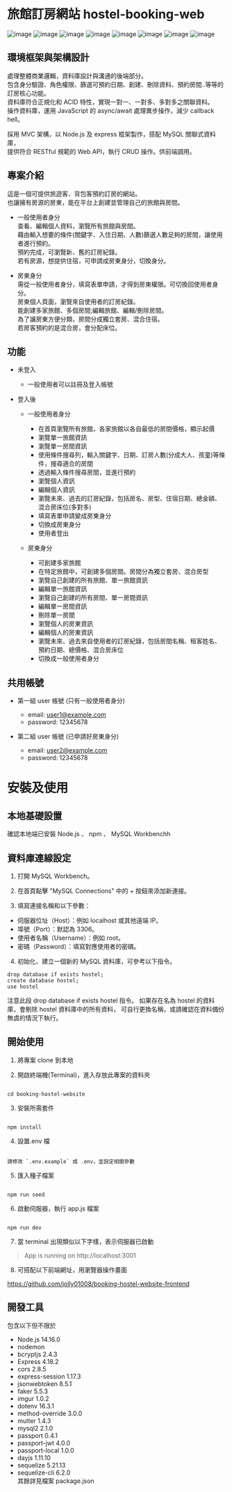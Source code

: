 # 旅館訂房網站 hostel-booking-web

![image](https://github.com/jolly01008/booking-hostel-website/blob/main/public/readmeImage/image01.png)
![image](https://github.com/jolly01008/booking-hostel-website/blob/main/public/readmeImage/image02.png)
![image](https://github.com/jolly01008/booking-hostel-website/blob/main/public/readmeImage/image03.png)
![image](https://github.com/jolly01008/booking-hostel-website/blob/main/public/readmeImage/image04.png)
![image](https://github.com/jolly01008/booking-hostel-website/blob/main/public/readmeImage/image05.png)
![image](https://github.com/jolly01008/booking-hostel-website/blob/main/public/readmeImage/image06.png)
![image](https://github.com/jolly01008/booking-hostel-website/blob/main/public/readmeImage/image07.png)
![image](https://github.com/jolly01008/booking-hostel-website/blob/main/public/readmeImage/image08.png)

## 環境框架與架構設計

處理整體商業邏輯，資料庫設計與溝通的後端部分。  
包含身分驗證、角色權限、篩選可預約日期、創建、刪除資料、預約房間..等等的訂房核心功能。  
資料庫符合正規化和 ACID 特性，實現一對一、一對多、多對多之關聯資料。  
操作資料庫，運用 JavaScript 的 async/await 處理異步操作，減少 callback hell。

採用 MVC 架構，以 Node.js 及 express 框架製作，搭配 MySQL 關聯式資料庫，  
提供符合 RESTful 規範的 Web API，執行 CRUD 操作。供前端調用。

## 專案介紹

這是一個可提供旅遊客、背包客預約訂房的網站。  
也讓擁有房源的房東，能在平台上創建並管理自己的旅館與房間。

- 一般使用者身分  
  查看、編輯個人資料，瀏覽所有旅館與房間。  
  藉由輸入想要的條件(關鍵字、入住日期、人數)篩選人數足夠的房間，讓使用者進行預約。  
  預約完成，可瀏覽新、舊的訂房紀錄。  
  若有房源，想提供住宿，可申請成房東身分，切換身分。

- 房東身分  
  需從一般使用者身分，填寫表單申請，才得到房東權限。可切換回使用者身分。  
  房東個人頁面，瀏覽來自使用者的訂房紀錄。  
  能創建多家旅館、多個房間;編輯旅館、編輯/刪除房間。  
  為了讓房東方便分類，房間分成獨立套房、混合住宿。  
  若房客預約的是混合房，會分配床位。

## 功能

- 未登入

  - 一般使用者可以註冊及登入帳號

- 登入後

  - 一般使用者身分

    - 在首頁瀏覽所有旅館，各家旅館以各自最低的房間價格，顯示起價
    - 瀏覽單一旅館資訊
    - 瀏覽單一房間資訊
    - 使用條件搜尋列，輸入關鍵字、日期、訂房人數(分成大人、孩童)等條件，搜尋適合的房間
    - 透過輸入條件搜尋房間，並進行預約
    - 瀏覽個人資訊
    - 編輯個人資訊
    - 瀏覽未來、過去的訂房紀錄，包括房名、房型、住宿日期、總金額、混合房床位(多對多)
    - 填寫表單申請變成房東身分
    - 切換成房東身分
    - 使用者登出

  - 房東身分

    - 可創建多家旅館
    - 在特定旅館中，可創建多個房間。房間分為獨立套房、混合房型
    - 瀏覽自己創建的所有旅館、單一旅館資訊
    - 編輯單一旅館資訊
    - 瀏覽自己創建的所有房間、單一房間資訊
    - 編輯單一房間資訊
    - 刪除單一房間
    - 瀏覽個人的房東資訊
    - 編輯個人的房東資訊
    - 瀏覽未來、過去來自使用者的訂房紀錄，包括房間名稱、租客姓名、預約日期、總價格、混合房床位
    - 切換成一般使用者身分

## 共用帳號

- 第一組 user 帳號 (只有一般使用者身分)

  - email: user1@example.com
  - password: 12345678

- 第二組 user 帳號 (已申請好房東身分)

  - email: user2@example.com
  - password: 12345678

# 安裝及使用

## 本地基礎設置

確認本地端已安裝 Node.js 、 npm 、 MySQL Workbenchh

## 資料庫連線設定

1. 打開 MySQL Workbench。

2. 在首頁點擊 "MySQL Connections" 中的 + 按鈕來添加新連接。

3. 填寫連接名稱和以下參數：

- 伺服器位址（Host）：例如 localhost 或其他遠端 IP。
- 埠號（Port）：默認為 3306。
- 使用者名稱（Username）：例如 root。
- 密碼（Password）：填寫對應使用者的密碼。

4. 初始化、建立一個新的 MySQL 資料庫，可參考以下指令。

```
drop database if exists hostel;
create database hostel;
use hostel
```

注意此段 drop database if exists hostel 指令。
如果存在名為 hostel 的資料庫，會刪除 hostel 資料庫中的所有資料，
可自行更換名稱，或請確認在資料備份無虞的情況下執行。

## 開始使用

1. 將專案 clone 到本地

2. 開啟終端機(Terminal)，進入存放此專案的資料夾

```

cd booking-hostel-website

```

3. 安裝所需套件

```

npm install

```

4. 設置.env 檔

```

請修改 `.env.example` 成 .env，並設定相關參數

```

5. 匯入種子檔案

```

npm run seed

```

6. 啟動伺服器，執行 app.js 檔案

```

npm run dev

```

7. 當 terminal 出現類似以下字樣，表示伺服器已啟動

> App is running on http://localhost:3001

8. 可搭配以下前端網址，用瀏覽器操作畫面

<https://github.com/jolly01008/booking-hostel-website-frontend>

## 開發工具

包含以下但不限於

- Node.js 14.16.0
- nodemon
- bcryptjs 2.4.3
- Express 4.18.2
- cors 2.8.5
- express-session 1.17.3
- jsonwebtoken 8.5.1
- faker 5.5.3
- imgur 1.0.2
- dotenv 16.3.1
- method-override 3.0.0
- multer 1.4.3
- mysql2 2.1.0
- passport 0.4.1
- passport-jwt 4.0.0
- passport-local 1.0.0
- dayjs 1.11.10
- sequelize 5.21.13
- sequelize-cli 6.2.0  
  其餘詳見檔案 package.json
